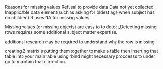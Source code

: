 Reasons for missing values
	Refusal to provide data
	Data not yet collected 
	Inapplicable data element(such as asking for oldest age when subject has no children)
R uses NA for missing values 

Missing values (or missing objects) are easy to to detect,Detecting  missing rows requires some additional subject matter expertise.

additional research may be required to understand why the row is missing

creating 2 matrix's putting them together to make a table then inserting that table into your main table using rbind might necessary proccesss to under go to maintain that correction. 
